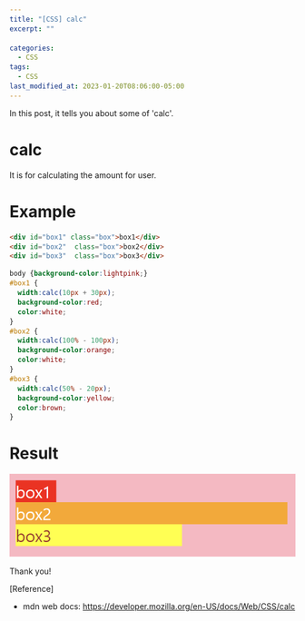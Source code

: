 ```yaml
---
title: "[CSS] calc"
excerpt: ""

categories:
  - CSS
tags:
  - CSS
last_modified_at: 2023-01-20T08:06:00-05:00
---
```


In this post, it tells you about some of 'calc'.

# calc

It is for calculating the amount for user.

# Example

```html
<div id="box1" class="box">box1</div>
<div id="box2"  class="box">box2</div>
<div id="box3"  class="box">box3</div>
```

```css
body {background-color:lightpink;}
#box1 {
  width:calc(10px + 30px);
  background-color:red;
  color:white;
}
#box2 {
  width:calc(100% - 100px);
  background-color:orange;
  color:white;
}
#box3 {
  width:calc(50% - 20px);
  background-color:yellow;
  color:brown;
}
```

# Result

![css-calc-ex](/assets/img/css-calc-ex.PNG)

Thank you!

[Reference]

- mdn web docs: <https://developer.mozilla.org/en-US/docs/Web/CSS/calc>
